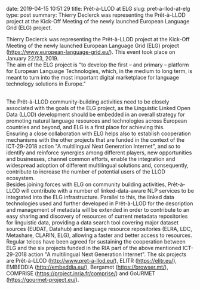 date: 2019-04-15 10:51:29
title: Prêt-à-LLOD at ELG
slug: pret-a-llod-at-elg
type: post
summary:  Thierry Declerck was representing the Prêt-à-LLOD project at the Kick-Off Meeting of the newly launched European Language Grid (ELG) project.

Thierry Declerck was representing the Prêt-à-LLOD project at the
Kick-Off Meeting of the newly launched European Language Grid (ELG)
project (https://www.european-language-grid.eu/). This event took place
on January 22/23, 2019.\
The aim of the ELG project is "to develop the first – and primary –
platform for European Language Technologies, which, in the medium to
long term, is meant to turn into the most important digital marketplace
for language technology solutions in Europe."

\
The Prêt-à-LLOD community-building activities need to be closely
associated with the goals of the ELG project, as the Linguistic Linked
Open Data (LLOD) development should be embedded in an overall strategy
for promoting natural language resources and technologies across
European countries and beyond, and ELG is a first place for achieving
this.\
Ensuring a close collaboration with ELG helps also to establish
cooperation mechanisms with the other projects that are funded in the
context of the ICT-29-2018 action "A multilingual Next Generation
Internet", and so to identify and reinforce synergies among different
players, new opportunities and businesses, channel common efforts,
enable the integration and widespread adoption of different multilingual
solutions and, consequently, contribute to increase the number of
potential users of the LLOD ecosystem.\
Besides joining forces with ELG on community building activities,
Prêt-à-LLOD will contribute with a number of linked-data-aware NLP
services to be integrated into the ELG infrastructure. Parallel to this,
the linked data technologies used and further developed in Prêt-à-LLOD
for the description and management of metadata will be extended in order
to contribute to an easy sharing and discovery of resources of current
metadata repositories for linguistic data, providing a data search tool
covering major dataset sources (EUDAT, Datahub) and language resource
repositories (ELRA, LDC, Metashare, CLARIN, ELG), allowing a faster and
better access to resources.\
Regular telcos have been agreed for sustaining the cooperation between
ELG and the six projects funded in the RIA part of the above mentioned
ICT-29-2018 action "A multilingual Next Generation Internet". The six
projects are Prêt-à-LLOD (http://www.pret-a-llod.eu/), ELITR
(https://elitr.eu/), EMBEDDIA (http://embeddia.eu/), Bergamot
(https://browser.mt/), COMPRISE (https://project.inria.fr/comprise/) and
GoURMET (https://gourmet-project.eu/).
